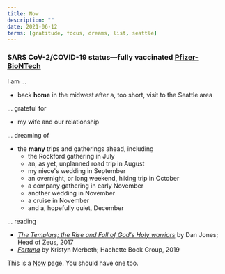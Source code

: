 ```yaml
---
title: Now
description: ""
date: 2021-06-12
terms: [gratitude, focus, dreams, list, seattle]
---
```


### SARS CoV-2/COVID-19 status—fully vaccinated [Pfizer-BioNTech][98]

I am …

- back **home** in the midwest after a, too short, visit to the Seattle area

… grateful for

- my wife and our relationship

… dreaming of

- the **many** trips and gatherings ahead, including 
  - the Rockford gathering in July
  - an, as yet, unplanned road trip in August
  - my niece's wedding in September 
  - an overnight, or long weekend, hiking trip in October
  - a company gathering in early November
  - another wedding in November 
  - a cruise in November 
  - and a, hopefully quiet, December

… reading

- _[The Templars; the Rise and Fall of God's Holy warriors][1]_ by Dan Jones; Head of Zeus, 2017
- _[Fortuna][2]_ by Kristyn Merbeth; Hachette Book Group, 2019

This is a [Now][99] page. You should have one too.

<!-- ref -->

[1]: https://headofzeus.com/books/9781781858905
[2]: https://www.hachettebookgroup.com/titles/kristyn-merbeth/fortuna/9780316453998/
[99]: https://nownownow.com/about
[98]: https://www.pfizer.com/news/hot-topics/the_facts_about_pfizer_and_biontech_s_covid_19_vaccine
